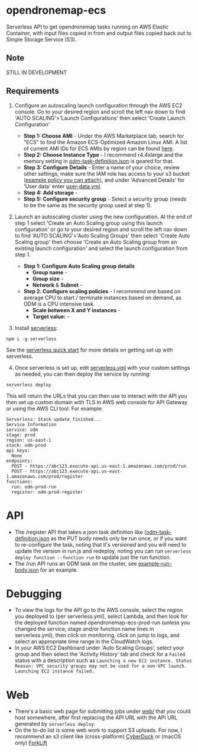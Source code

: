 # opendronemap-ecs
Serverless API to get opendronemap tasks running on AWS Elastic Container, with input files copied in from and output files copied back out to Simple Storage Service (S3).

## Note
STILL IN DEVELOPMENT

## Requirements
1. Configure an autoscaling launch configuration through the AWS EC2 console. Go to your desired region and scroll the left nav down to find 'AUTO SCALING'>'Launch Configurations' then select 'Create Launch Configuration'
    * __Step 1: Choose AMI__ - Under the AWS Marketplace tab, search for "ECS" to find the Amazon ECS-Optimized Amazon Linux AMI. A list of current AMI IDs for ECS AMIs by region can be found [here](http://docs.aws.amazon.com/AmazonECS/latest/developerguide/ecs-optimized_AMI.html).
    * __Step 2: Choose Instance Type__ - I recommend r4.4xlarge and the memory setting in [odm-task-definition.json](odm-task-definition.json) is geared for that.
    * __Step 3: Configure Details__ - Enter a name of your choice, review other settings, make sure the IAM role has access to your s3 bucket ([example policy you can attach](example-s3-policy.json)), and under 'Advanced Details' for 'User data' enter [user-data.yml](user-data.yml).
    * __Step 4: Add storage__ -
    * __Step 5: Configure security group__ - Select a security group (needs to be the same as the security group used at step 1).

2. Launch an autoscaling cluster using the new configuration. At the end of step 1 select 'Create an Auto Scaling group using this launch configuration' or go to your desired region and scroll the left nav down to find 'AUTO SCALING'>'Auto Scaling Groups' then select 'Create Auto Scaling group' then choose 'Create an Auto Scaling group from an existing launch configuration' and select the launch configuration from step 1.
    * __Step 1: Configure Auto Scaling group details__
        * __Group name__ -
        * __Group size__ -
        * __Network__ & __Subnet__ -
    * __Step 2. Configure scaling policies__ - I recommend one based on average CPU to start / terminate instances based on demand, as ODM is a CPU intensive task.
        * __Scale between X and Y instances__ -
        * __Target value:__ -

3. Install [serverless](https://serverless.com):
```shell
npm i -g serverless
```

See the [serverless quick start](https://serverless.com/framework/docs/providers/aws/guide/quick-start/) for more details on getting set up with serverless.

4. Once serverless is set up, edit [serverless.yml](serverless.yml) with your custom settings as needed, you can then deploy the service by running:
```shell
serverless deploy
```
This will return the URLs that you can then use to interact with the API you then set up custom domain with TLS in AWS web console for API Gateway or using the AWS CLI tool. For example:
```shell
Serverless: Stack update finished...
Service Information
service: odm
stage: prod
region: us-east-1
stack: odm-prod
api keys:
  None
endpoints:
  POST - https://abc123.execute-api.us-east-1.amazonaws.com/prod/run
  POST - https://abc123.execute-api.us-east-1.amazonaws.com/prod/register
functions:
  run: odm-prod-run
  register: odm-prod-register
```

# API
* The /register API that takes a json task definition like [[odm-task-definition.json](odm-task-definition.json) as the PUT body needs only be run once, or if you want to re-configure the task, noting that it's versioned and you will need to update the version in run.js and redeploy, noting you can run `serverless deploy function --function run` to update just the run function.
* The /run API runs an ODM task on the cluster, see [example-run-body.json](example-run-body.json) for an example.

# Debugging
* To view the logs for the API go to the AWS console, select the region you deployed to (per serverless.yml), select Lambda, and then look for the deployed function named opendronemap-ecs-prod-run (unless you changed the service, stage and/or function name lines in serverless.yml), then click on monitoring, click on jump to logs, and select an appropriate time range in the CloudWatch logs.
* In your AWS EC2 Dashboard under 'Auto Scaling Groups', select your group and then select the 'Activity History' tab and check for a `Failed` status with a description such as `Launching a new EC2 instance. Status Reason: VPC security groups may not be used for a non-VPC launch. Launching EC2 instance failed.`

# Web
* There's a basic web page for submitting jobs under [web/](web/) that you could host somewhere, after first replacing the API URL with the API URL generated by `serverless deploy`.
* On the to-do list is some web work to support S3 uploads. For now, I recommend an s3 client like (cross-platform) [CyberDuck](https://cyberduck.io/) or (macOS only) [ForkLift](https://www.binarynights.com/forklift/)
